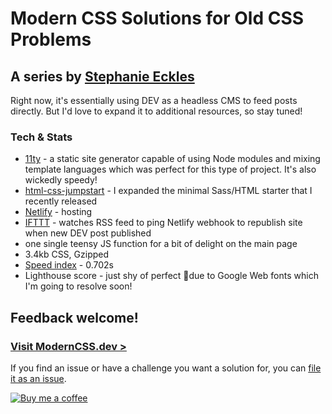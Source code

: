 # Modern CSS Solutions for Old CSS Problems

## A series by [Stephanie Eckles](https://dev.to/5t3ph)

Right now, it's essentially using DEV as a headless CMS to feed posts directly. But I'd love to expand it to additional resources, so stay tuned!

### Tech & Stats

- [11ty](https://www.11ty.dev/) - a static site generator capable of using Node modules and mixing template languages which was perfect for this type of project. It's also wickedly speedy!
- [html-css-jumpstart](https://5t3ph.github.io/html-sass-jumpstart/) - I expanded the minimal Sass/HTML starter that I recently released
- [Netlify](https://www.netlify.com/) - hosting
- [IFTTT](https://ifttt.com/) - watches RSS feed to ping Netlify webhook to republish site when new DEV post published
- one single teensy JS function for a bit of delight on the main page
- 3.4kb CSS, Gzipped
- [Speed index](https://www.webpagetest.org/result/200501_RF_05d14156c269dc86fe877e905d3bb798/) - 0.702s
- Lighthouse score - just shy of perfect 💯due to Google Web fonts which I'm going to resolve soon!

## Feedback welcome!

### [Visit ModernCSS.dev >](https://moderncss.dev)

If you find an issue or have a challenge you want a solution for, you can [file it as an issue](https://github.com/5t3ph/moderncss-dot-dev/issues).

[![Buy me a coffee](https://cdn.buymeacoffee.com/buttons/default-violet.png)](https://www.buymeacoffee.com/moderncss)
